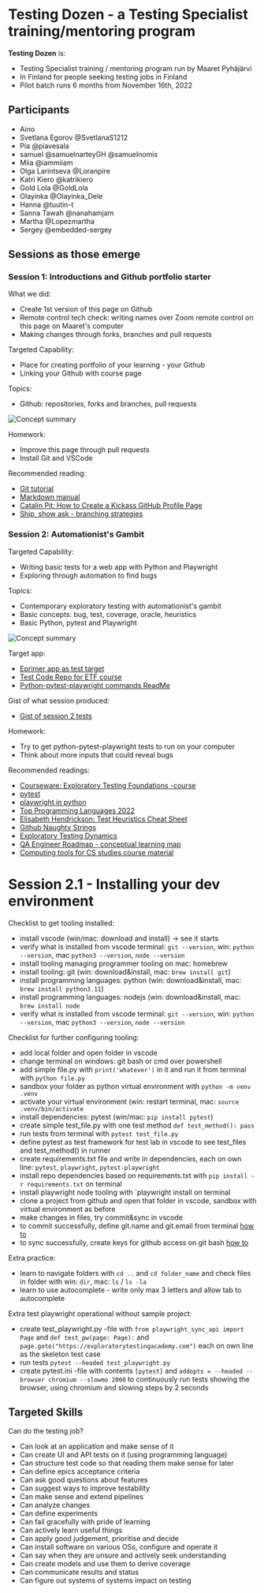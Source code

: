 # Testing Dozen - a Testing Specialist training/mentoring program

**Testing Dozen** is:
  * Testing Specialist training / mentoring program run by Maaret Pyhäjärvi
  * In Finland for people seeking testing jobs in Finland
  * Pilot batch runs 6 months from November 16th, 2022

## Participants
  * Aino
  * Svetlana Egorov @SvetlanaS1212
  * Pia @piavesala
  * samuel @samuelnarteyGH @samuelnomis
  * Miia @iammiiam
  * Olga Larintseva @Loranpire
  * Katri Kiero @katrikiero
  * Gold Lola @GoldLola
  * Olayinka  @Olayinka_Dele
  * Hanna @tuutin-t
  * Sanna Tawah @nanahamjam
  * Martha  @Lopezmartha
  * Sergey   @embedded-sergey
  
## Sessions as those emerge

### Session 1: Introductions and Github portfolio starter

What we did:
  * Create 1st version of this page on Github
  * Remote control tech check: writing names over Zoom remote control on this page on Maaret's computer
  * Making changes through forks, branches and pull requests

Targeted Capability:
   * Place for creating portfolio of your learning - your Github
   * Linking your Github with course page
   
Topics:
  * Github: repositories, forks and branches, pull requests

![Concept summary](https://github.com/Testing-Dozen/testing-dozen.github.io/blob/main/Session1-concepts.png?raw=true)

Homework: 
  * Improve this page through pull requests
  * Install Git and VSCode
  
Recommended reading:
  * [Git tutorial](https://www.w3schools.com/git/)
  * [Markdown manual](https://www.markdownguide.org/basic-syntax/) 
  * [Catalin Pit: How to Create a Kickass GitHub Profile Page](https://catalins.tech/how-to-create-a-kickass-github-profile-page/)
  * [Ship, show ask - branching strategies](https://martinfowler.com/articles/ship-show-ask.html)

### Session 2: Automationist's Gambit

Targeted Capability:
  * Writing basic tests for a web app with Python and Playwright
  * Exploring through automation to find bugs
  
Topics:
  * Contemporary exploratory testing with automationist's gambit
  * Basic concepts: bug, test, coverage, oracle, heuristics
  * Basic Python, pytest and Playwright

![Concept summary](https://github.com/Testing-Dozen/testing-dozen.github.io/blob/main/Session2-concepts.png?raw=true)

Target app:
  * [Eprimer app as test target](https://www.exploratorytestingacademy.com/app/)
  * [Test Code Repo for ETF course](https://github.com/exploratory-testing-academy/ETF)
  * [Python-pytest-playwright commands ReadMe](https://github.com/exploratory-testing-academy/ETF/blob/master/python-playwright/README.md)

Gist of what session produced:
  * [Gist of session 2 tests](https://gist.github.com/maaretp/cfd3a9097abbefd7cb9683d6f9e26dec)
  
Homework: 
  * Try to get python-pytest-playwright tests to run on your computer
  * Think about more inputs that could reveal bugs

Recommended readings: 
  * [Courseware: Exploratory Testing Foundations -course](https://dev.to/maaretp/exploratory-testing-foundations-4lb3)
  * [pytest](https://docs.pytest.org/en/7.2.x/)
  * [playwright in python](https://playwright.dev/python/docs/intro)
  * [Top Programming Languages 2022](https://octoverse.github.com/2022/top-programming-languages)
  * [Elisabeth Hendrickson: Test Heuristics Cheat Sheet](https://drive.google.com/file/d/1TaFRhTsy0QRjgtaHSVu3L73Q9JVee0hA/view?usp=sharing)
  * [Github Naughty Strings](https://github.com/minimaxir/big-list-of-naughty-strings)
  * [Exploratory Testing Dynamics](https://www.developsense.com/resource/et-dynamics3.pdf)
  * [QA Engineer Roadmap - conceptual learning map](https://roadmap.sh/qa)
  * [Computing tools for CS studies course material](https://tkt-lapio.github.io/en/)

# Session 2.1 - Installing your dev environment

Checklist to get tooling installed:
  * install vscode (win/mac: download and install) -> see it starts
  * verify what is installed from vscode terminal: `git --version`, win: `python --version`, mac `python3 --version`, `node --version`
  * install tooling managing programmer tooling on mac: homebrew
  * install tooling: git (win: download&install, mac: `brew install git`)
  * install programming languages: python (win: download&install, mac: `brew install python3.11`)
  * install programming languages: nodejs (win: download&install, mac: `brew install node`
  * verify what is installed from vscode terminal: `git --version`, win: `python --version`, mac `python3 --version`, `node --version`

Checklist for further configuring tooling:
  * add local folder and open folder in vscode
  * change terminal on windows: git bash or cmd over powershell
  * add simple file.py with `print('whatever')` in it and run it from terminal with `python file.py`
  * sandbox your folder as python virtual environment with `python -m venv .venv`
  * activate your virtual environment (win: restart terminal, mac: `source .venv/bin/activate`
  * install dependencies: pytest (win/mac: `pip install pytest`)
  * create simple test_file.py with one test method `def test_method(): pass` 
  * run tests from terminal with `pytest test_file.py`
  * define pytest as test framework for test lab in vscode to see test_files and test_method() in runner
  * create requirements.txt file and write in dependencies, each on own line: `pytest`, `playwright`, `pytest-playwright`
  * install repo dependencies based on requirements.txt with `pip install -r requirements.txt` on terminal
  * install playwright node tooling with `playwright install on terminal
  * clone a project from github and open that folder in vscode, sandbox with virtual environment as before
  * make changes in files, try commit&sync in vscode
  * to commit successfully, define git.name and git.email from terminal [how to](https://linuxize.com/post/how-to-configure-git-username-and-email/)
  * to sync successfully, create keys for github access on git bash [how to](https://docs.github.com/en/authentication/connecting-to-github-with-ssh/generating-a-new-ssh-key-and-adding-it-to-the-ssh-agent)

Extra practice:
  * learn to navigate folders with `cd ..` and `cd folder_name` and check files in folder with win: `dir`, mac: `ls` / `ls -la`
  * learn to use autocomplete - write only max 3 letters and allow tab to autocomplete
 
Extra test playwright operational without sample project:
  * create test_playwright.py -file with `from playwright_sync_api import Page` and `def test_pw(page: Page):` and `page.goto("https://exploratorytestingacademy.com")` each on own line as the skeleton test case
  * run tests `pytest --headed test_playwright.py`
  * create pytest.ini -file with contents `[pytest]` and `addopts = --headed --browser chromium --slowmo 2000` to continuously run tests showing the browser, using chromium and slowing steps by 2 seconds


## Targeted Skills

Can do the testing job? 

  * Can look at an application and make sense of it
  * Can create UI and API tests on it (using programming language)
  * Can structure test code so that reading them make sense for later
  * Can define epics acceptance criteria
  * Can ask good questions about features
  * Can suggest ways to improve testability
  * Can make sense and extend pipelines
  * Can analyze changes
  * Can define experiments
  * Can fail gracefully with pride of learning
  * Can actively learn useful things
  * Can apply good judgement, prioritise and decide
  * Can install software on various OSs, configure and operate it
  * Can say when they are unsure and actively seek understanding
  * Can create models and use them to derive coverage
  * Can communicate results and status 
  * Can figure out systems of systems impact on testing
